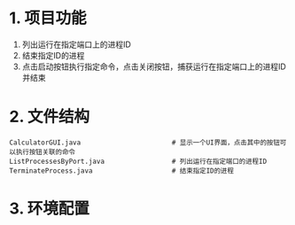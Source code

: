 # 1. 项目功能

1. 列出运行在指定端口上的进程ID
2. 结束指定ID的进程
3. 点击启动按钮执行指定命令，点击关闭按钮，捕获运行在指定端口上的进程ID并结束


# 2. 文件结构

```
CalculatorGUI.java                       # 显示一个UI界面，点击其中的按钮可以执行按钮关联的命令
ListProcessesByPort.java                 # 列出运行在指定端口的进程ID
TerminateProcess.java                    # 结束指定ID的进程

```


# 3. 环境配置
